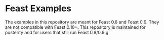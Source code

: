 # Feast Examples

The examples in this repository are meant for Feast 0.8 and Feast 0.9. They are not compatible with Feast 0.10+. This repository is maintained for posterity and for users that still run Feast 0.8/0.9.g